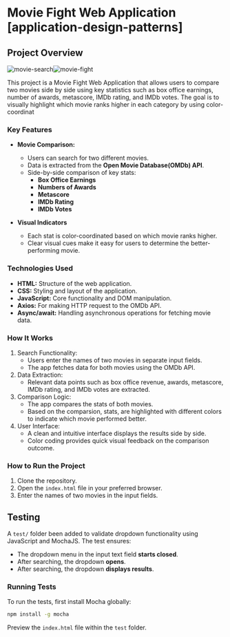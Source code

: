 # Movie Fight Web Application [application-design-patterns]

## Project Overview

![movie-search](https://github.com/user-attachments/assets/8d95cb75-040a-497e-979c-36a240b03968)![movie-fight](https://github.com/user-attachments/assets/afe57851-a9bf-4618-9ff4-5c77e3c675f1)

This project is a Movie Fight Web Application that allows users to compare two movies side by side using key statistics such as box office earnings, number of awards, metascore, IMDb rating, and IMDb votes. The goal is to visually highlight which movie ranks higher in each category by using color-coordinat

### Key Features

- **Movie Comparison:**

  - Users can search for two different movies.
  - Data is extracted from the **Open Movie Database(OMDb) API**.
  - Side-by-side comparison of key stats:
    - **Box Office Earnings**
    - **Numbers of Awards**
    - **Metascore**
    - **IMDb Rating**
    - **IMDb Votes**

- **Visual Indicators**
  - Each stat is color-coordinated based on which movie ranks higher.
  - Clear visual cues make it easy for users to determine the better-performing movie.

### Technologies Used

- **HTML:** Structure of the web application.
- **CSS:** Styling and layout of the application.
- **JavaScript:** Core functionality and DOM manipulation.
- **Axios:** For making HTTP request to the OMDb API.
- **Async/await:** Handling asynchronous operations for fetching movie data.

### How It Works

1. Search Functionality:
   - Users enter the names of two movies in separate input fields.
   - The app fetches data for both movies using the OMDb API.
2. Data Extraction:
   - Relevant data points such as box office revenue, awards, metascore, IMDb rating, and IMDb votes are extracted.
3. Comparison Logic:
   - The app compares the stats of both movies.
   - Based on the comparsion, stats, are highlighted with different colors to indicate which movie performed better.
4. User Interface:
   - A clean and intuitive interface displays the results side by side.
   - Color coding provides quick visual feedback on the comparison outcome.

### How to Run the Project

1. Clone the repository.
2. Open the `index.html` file in your preferred browser.
3. Enter the names of two movies in the input fields.

## Testing
A `test/` folder been added to validate dropdown functionality using JavaScript and MochaJS. The test ensures: 
- The dropdown menu in the input text field **starts closed**.
- After searching, the dropdown **opens**.
- After searching, the dropdown **displays results**.

### Running Tests
To run the tests, first install Mocha globally:
```sh
npm install -g mocha
```
Preview the `index.html` file within the `test` folder.